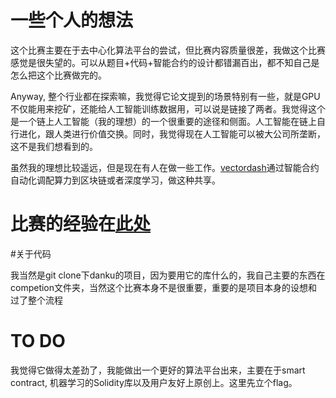 # 一些个人的想法

这个比赛主要在于去中心化算法平台的尝试，但比赛内容质量很差，我做这个比赛感觉是很失望的。可以从题目+代码+智能合约的设计都错漏百出，都不知自己是怎么把这个比赛做完的。

Anyway, 整个行业都在探索嘛，我觉得它论文提到的场景特别有一些，就是GPU不仅能用来挖矿，还能给人工智能训练数据用，可以说是链接了两者。我觉得这个是一个链上人工智能（我的理想）的一个很重要的途径和侧面。人工智能在链上自行进化，跟人类进行价值交换。同时，我觉得现在人工智能可以被大公司所垄断，这不是我们想看到的。

虽然我的理想比较遥远，但是现在有人在做一些工作。[vectordash](https://vectordash.com/hosting/)通过智能合约自动化调配算力到区块链或者深度学习，做这种共享。



# 比赛的经验在[此处](https://blog.csdn.net/jason_cuijiahui/article/details/79949960)





#关于代码

我当然是git clone下danku的项目，因为要用它的库什么的，我自己主要的东西在competion文件夹，当然这个比赛本身不是很重要，重要的是项目本身的设想和过了整个流程



# TO DO

我觉得它做得太差劲了，我能做出一个更好的算法平台出来，主要在于smart contract, 机器学习的Solidity库以及用户友好上原创上。这里先立个flag。